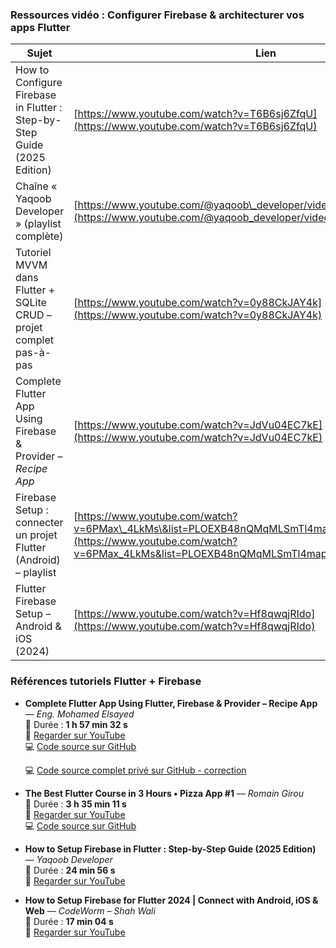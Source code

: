 ### Ressources vidéo : Configurer Firebase & architecturer vos apps Flutter

| Sujet                                                                    | Lien                                                                                                                                                                                          |
| ------------------------------------------------------------------------ | --------------------------------------------------------------------------------------------------------------------------------------------------------------------------------------------- |
| How to Configure Firebase in Flutter : Step-by-Step Guide (2025 Edition) | [https://www.youtube.com/watch?v=T6B6sj6ZfqU](https://www.youtube.com/watch?v=T6B6sj6ZfqU)                                                                                                    |
| Chaîne « Yaqoob Developer » (playlist complète)                          | [https://www.youtube.com/@yaqoob\_developer/videos](https://www.youtube.com/@yaqoob_developer/videos)                                                                                         |
| Tutoriel MVVM dans Flutter + SQLite CRUD – projet complet pas-à-pas      | [https://www.youtube.com/watch?v=0y88CkJAY4k](https://www.youtube.com/watch?v=0y88CkJAY4k)                                                                                                    |
| Complete Flutter App Using Firebase & Provider – *Recipe App*            | [https://www.youtube.com/watch?v=JdVu04EC7kE](https://www.youtube.com/watch?v=JdVu04EC7kE)                                                                                                    |
| Firebase Setup : connecter un projet Flutter (Android) – playlist        | [https://www.youtube.com/watch?v=6PMax\_4LkMs\&list=PLOEXB48nQMqMLSmTl4map86azcuB2EqwI\&index=1](https://www.youtube.com/watch?v=6PMax_4LkMs&list=PLOEXB48nQMqMLSmTl4map86azcuB2EqwI&index=1) |
| Flutter Firebase Setup – Android & iOS (2024)                            | [https://www.youtube.com/watch?v=Hf8qwqjRIdo](https://www.youtube.com/watch?v=Hf8qwqjRIdo)                                                                                                    |



### Références tutoriels Flutter + Firebase

- **Complete Flutter App Using Flutter, Firebase & Provider – Recipe App** — *Eng. Mohamed Elsayed*  
  🎥 Durée : **1 h 57 min 32 s**  
  🔗 [Regarder sur YouTube](https://www.youtube.com/watch?v=JdVu04EC7kE)  
  💻 [Code source sur GitHub](https://github.com/Nabinji/Flutter_UI-Design/tree/main/lib/Food%20Delivery%20App)
  
  💻 [Code source complet privé sur GitHub - correction](https://github.com/hrhouma1/flutter-01-projet05)

- **The Best Flutter Course in 3 Hours • Pizza App #1** — *Romain Girou*  
  🎥 Durée : **3 h 35 min 11 s**  
  🔗 [Regarder sur YouTube](https://www.youtube.com/watch?v=MQ1_wPyVLVc)  
  💻 [Code source sur GitHub](https://github.com/romain-girou/pizza_app)

- **How to Setup Firebase in Flutter : Step-by-Step Guide (2025 Edition)** — *Yaqoob Developer*  
  🎥 Durée : **24 min 56 s**  
  🔗 [Regarder sur YouTube](https://www.youtube.com/watch?v=bZNjqnI2xiM)

- **How to Setup Firebase for Flutter 2024 | Connect with Android, iOS & Web** — *CodeWorm – Shah Wali*  
  🎥 Durée : **17 min 04 s**  
  🔗 [Regarder sur YouTube](https://www.youtube.com/watch?v=FYcYVkTowRs)

